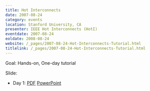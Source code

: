 ```yaml
---
title: Hot Interconnects
date: 2007-08-24
category: events
location: Stanford University, CA
presenter: IEEE Hot Interconnects (HotI)
eventdate: 2007-08-24
eoldate: 2008-08-24
website: /_pages/2007-08-24-Hot-Interconnects-Tutorial.html
titlelink: /_pages/2007-08-24-Hot-Interconnects-Tutorial.html
---
```


Goal: Hands-on, One-day tutorial

Slide:
- Day 1: [PDF](https://docs.google.com/open?id=0B4EuVzA5UdPRM1lCT1lMR2N4Z3M) [PowerPoint](https://docs.google.com/open?id=0B4EuVzA5UdPRVHVhcWNNenhMcWs)
